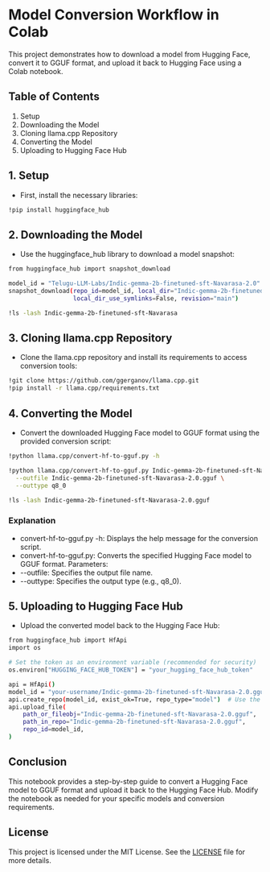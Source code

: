# Model Conversion Workflow in Colab
This project demonstrates how to download a model from Hugging Face, convert it to GGUF format, and upload it back to Hugging Face using a Colab notebook.

## Table of Contents
1. Setup
2. Downloading the Model
3. Cloning llama.cpp Repository
4. Converting the Model
5. Uploading to Hugging Face Hub

## 1. Setup
- First, install the necessary libraries:

```bash
!pip install huggingface_hub
```

## 2. Downloading the Model
- Use the huggingface_hub library to download a model snapshot:

```bash
from huggingface_hub import snapshot_download

model_id = "Telugu-LLM-Labs/Indic-gemma-2b-finetuned-sft-Navarasa-2.0"
snapshot_download(repo_id=model_id, local_dir="Indic-gemma-2b-finetuned-sft-Navarasa",
                  local_dir_use_symlinks=False, revision="main")

!ls -lash Indic-gemma-2b-finetuned-sft-Navarasa
```

## 3. Cloning llama.cpp Repository
- Clone the llama.cpp repository and install its requirements to access conversion tools:

```bash
!git clone https://github.com/ggerganov/llama.cpp.git
!pip install -r llama.cpp/requirements.txt
```

## 4. Converting the Model
- Convert the downloaded Hugging Face model to GGUF format using the provided conversion script:

```bash
!python llama.cpp/convert-hf-to-gguf.py -h

!python llama.cpp/convert-hf-to-gguf.py Indic-gemma-2b-finetuned-sft-Navarasa \
  --outfile Indic-gemma-2b-finetuned-sft-Navarasa-2.0.gguf \
  --outtype q8_0

!ls -lash Indic-gemma-2b-finetuned-sft-Navarasa-2.0.gguf
```

### Explanation
- convert-hf-to-gguf.py -h: Displays the help message for the conversion script.
- convert-hf-to-gguf.py: Converts the specified Hugging Face model to GGUF format. Parameters:
 - --outfile: Specifies the output file name.
 - --outtype: Specifies the output type (e.g., q8_0).

## 5. Uploading to Hugging Face Hub
- Upload the converted model back to the Hugging Face Hub:
```bash
from huggingface_hub import HfApi
import os

# Set the token as an environment variable (recommended for security)
os.environ["HUGGING_FACE_HUB_TOKEN"] = "your_hugging_face_hub_token"

api = HfApi()
model_id = "your-username/Indic-gemma-2b-finetuned-sft-Navarasa-2.0.gguf"
api.create_repo(model_id, exist_ok=True, repo_type="model")  # Use the api object to create the repo
api.upload_file(
    path_or_fileobj="Indic-gemma-2b-finetuned-sft-Navarasa-2.0.gguf",
    path_in_repo="Indic-gemma-2b-finetuned-sft-Navarasa-2.0.gguf",
    repo_id=model_id,
)
```

## Conclusion
This notebook provides a step-by-step guide to convert a Hugging Face model to GGUF format and upload it back to the Hugging Face Hub. Modify the notebook as needed for your specific models and conversion requirements.

## License
This project is licensed under the MIT License. See the [LICENSE](LICENSE.txt) file for more details.

